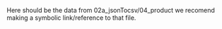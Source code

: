 Here should be the data from 02a_jsonTocsv/04_product
we recomend making a symbolic link/reference to that file. 